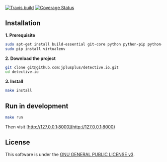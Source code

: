 [![Travis build](https://secure.travis-ci.org/jplusplus/detective.io.png?branch=master)](https://travis-ci.org/jplusplus/detective.io)
[![Coverage Status](https://coveralls.io/repos/jplusplus/detective.io/badge.png)](https://coveralls.io/r/jplusplus/detective.io)

## Installation

**1. Prerequisite**
```bash
sudo apt-get install build-essential git-core python python-pip python-dev
sudo pip install virtualenv
```

**2.  Download the project**
```bash
git clone git@github.com:jplusplus/detective.io.git
cd detective.io
```

**3. Install**
```bash
make install
```

## Run in development
```bash
make run
```

Then visit [http://127.0.0.1:8000](http://127.0.0.1:8000)

## License

This software is under the [GNU GENERAL PUBLIC LICENSE v3](./LICENSE).